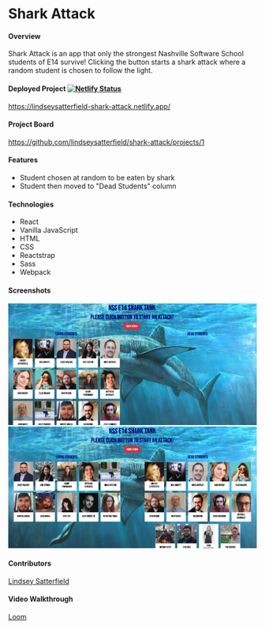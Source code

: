 # Shark Attack

#### Overview
Shark Attack is an app that only the strongest Nashville Software School students of E14 survive! Clicking the button starts a shark attack where a random student is chosen to follow the light.
#### Deployed Project [![Netlify Status](https://api.netlify.com/api/v1/badges/73d5102f-50f6-45cc-8e31-953d1beadc45/deploy-status)](https://app.netlify.com/sites/lindseysatterfield-shark-attack/deploys)
https://lindseysatterfield-shark-attack.netlify.app/

#### Project Board
https://github.com/lindseysatterfield/shark-attack/projects/1


#### Features
- Student chosen at random to be eaten by shark
- Student then moved to "Dead Students" column

#### Technologies
- React
- Vanilla JavaScript
- HTML
- CSS
- Reactstrap
- Sass
- Webpack

#### Screenshots
![](./src/assets/sharkTank1.png)
![](./src/assets/sharkTank2.png)

#### Contributors
[Lindsey Satterfield](https://github.com/lindseysatterfield)

#### Video Walkthrough
[Loom](https://www.loom.com/share/3867ca13ec7240a0a7556ed48597d63b)
